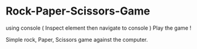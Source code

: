 # Rock-Paper-Scissors-Game

using console ( Inspect element then navigate to console )
Play the game !

Simple rock, Paper, Scissors game against the computer.

